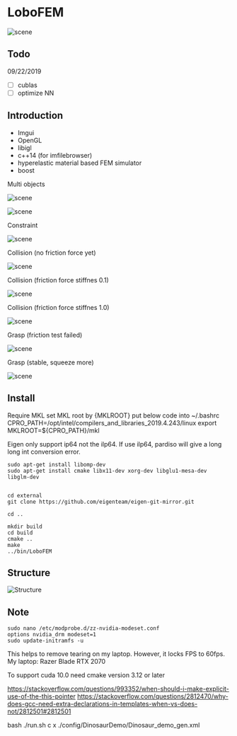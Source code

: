 # LoboFEM
![scene](https://github.com/lrquad/LoboFEM2/blob/master/demo/default/Images/scene.png)

## Todo

09/22/2019
- [ ] cublas
- [ ] optimize NN 

## Introduction
- Imgui
- OpenGL 
- libigl 
- c++14 (for imfilebrowser)
- hyperelastic material based FEM simulator
- boost


Multi objects

![scene](https://github.com/lrquad/LoboFEM2/blob/master/demo/default/Images/screen_recored2.gif)


![scene](https://github.com/lrquad/LoboFEM2/blob/master/demo/default/Images/screen_recored3.gif)

Constraint

![scene](https://github.com/lrquad/LoboFEM2/blob/master/demo/default/Images/screen_recored4.gif)

Collision (no friction force yet)

![scene](https://github.com/lrquad/LoboFEM2/blob/master/demo/default/Images/screen_recored5.gif)

Collision (friction force stiffnes 0.1)

![scene](https://github.com/lrquad/LoboFEM2/blob/master/demo/default/Images/screen_recored6.gif)

Collision (friction force stiffnes 1.0)

![scene](https://github.com/lrquad/LoboFEM2/blob/master/demo/default/Images/screen_recored7.gif)

Grasp (friction test failed)

![scene](https://github.com/lrquad/LoboFEM2/blob/master/demo/default/Images/sphere_grasp_failed.gif)

Grasp (stable, squeeze more)

![scene](https://github.com/lrquad/LoboFEM2/blob/master/demo/default/Images/sphere_grasp.gif)


## Install

Require MKL
set MKL root by {MKLROOT}
put below code into ~/.bashrc
CPRO_PATH=/opt/intel/compilers_and_libraries_2019.4.243/linux
export MKLROOT=${CPRO_PATH}/mkl

Eigen only support ip64 not the ilp64.
If use ilp64, pardiso will give a long long int conversion error.


    sudo apt-get install libomp-dev
    sudo apt-get install cmake libx11-dev xorg-dev libglu1-mesa-dev libglm-dev


    cd external
    git clone https://github.com/eigenteam/eigen-git-mirror.git

    cd ..

    mkdir build
    cd build
    cmake ..
    make
    ../bin/LoboFEM


## Structure
![Structure](https://github.com/lrquad/LoboFEM2/blob/master/demo/default/Images/LoboFEM.jpeg)


## Note
    sudo nano /etc/modprobe.d/zz-nvidia-modeset.conf
    options nvidia_drm modeset=1
    sudo update-initramfs -u
This helps to remove tearing on my laptop. However, it locks FPS to 60fps.
My laptop: Razer Blade RTX 2070

To support cuda 10.0 need cmake version 3.12 or later

https://stackoverflow.com/questions/993352/when-should-i-make-explicit-use-of-the-this-pointer
https://stackoverflow.com/questions/2812470/why-does-gcc-need-extra-declarations-in-templates-when-vs-does-not/2812501#2812501


bash ./run.sh c x ./config/DinosaurDemo/Dinosaur_demo_gen.xml